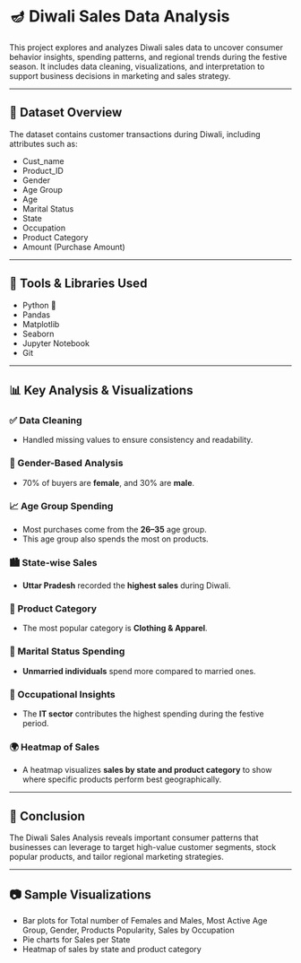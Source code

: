 # 🪔 Diwali Sales Data Analysis

This project explores and analyzes Diwali sales data to uncover consumer behavior insights, spending patterns, and regional trends during the festive season. It includes data cleaning, visualizations, and interpretation to support business decisions in marketing and sales strategy.

---

## 📁 Dataset Overview

The dataset contains customer transactions during Diwali, including attributes such as:

- Cust_name
- Product_ID
- Gender
- Age Group
- Age
- Marital Status
- State
- Occupation
- Product Category
- Amount (Purchase Amount)

---

## 🔧 Tools & Libraries Used

- Python 🐍
- Pandas
- Matplotlib
- Seaborn
- Jupyter Notebook
- Git

---

## 📊 Key Analysis & Visualizations

### ✅ Data Cleaning
- Handled missing values to ensure consistency and readability.

### 👥 Gender-Based Analysis
- 70% of buyers are **female**, and 30% are **male**.

### 📈 Age Group Spending
- Most purchases come from the **26–35** age group.
- This age group also spends the most on products.

### 🏙 State-wise Sales
- **Uttar Pradesh** recorded the **highest sales** during Diwali.

### 👚 Product Category
- The most popular category is **Clothing & Apparel**.

### 💒 Marital Status Spending
- **Unmarried individuals** spend more compared to married ones.

### 🏢 Occupational Insights
- The **IT sector** contributes the highest spending during the festive period.

### 🌍 Heatmap of Sales
- A heatmap visualizes **sales by state and product category** to show where specific products perform best geographically.

---

## 📌 Conclusion

The Diwali Sales Analysis reveals important consumer patterns that businesses can leverage to target high-value customer segments, stock popular products, and tailor regional marketing strategies.

---

## 📷 Sample Visualizations

- Bar plots for Total number of Females and Males, Most Active Age Group, Gender, Products Popularity, Sales by Occupation
- Pie charts for Sales per State
- Heatmap of sales by state and product category
